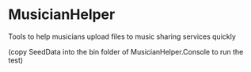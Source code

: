 # MusicianHelper
Tools to help musicians upload files to music sharing services quickly

(copy SeedData into the bin folder of MusicianHelper.Console to run the test)

